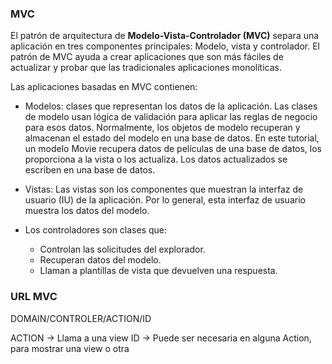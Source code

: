 ### MVC

El patrón de arquitectura de **Modelo-Vista-Controlador (MVC)** separa una aplicación en tres componentes principales: Modelo, vista y controlador. El patrón de MVC ayuda a crear aplicaciones que son más fáciles de actualizar y probar que las tradicionales aplicaciones monolíticas.

Las aplicaciones basadas en MVC contienen:

- Modelos: clases que representan los datos de la aplicación. Las clases de modelo usan lógica de validación para aplicar las reglas de negocio para esos datos. Normalmente, los objetos de modelo recuperan y almacenan el estado del modelo en una base de datos. En este tutorial, un modelo Movie recupera datos de películas de una base de datos, los proporciona a la vista o los actualiza. Los datos actualizados se escriben en una base de datos.

- Vistas: Las vistas son los componentes que muestran la interfaz de usuario (IU) de la aplicación. Por lo general, esta interfaz de usuario muestra los datos del modelo.

- Los controladores son clases que:
    - Controlan las solicitudes del explorador.
    - Recuperan datos del modelo.
    - Llaman a plantillas de vista que devuelven una respuesta.



### URL MVC
DOMAIN/CONTROLER/ACTION/ID

ACTION -> Llama a una view
ID -> Puede ser necesaria en alguna Action, para mostrar una view o otra